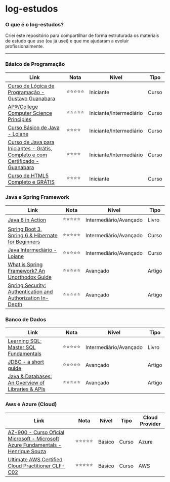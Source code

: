 # log-estudos

### O que é o log-estudos?

Criei este repositório para compartilhar de forma estruturada os materiais de estudo que uso (ou já usei) e que me ajudaram a evoluir profissionalmente.

---

### Básico de Programação

| Link | Nota | Nível | Tipo |
|------|------|-----------|--------|
| [Curso de Lógica de Programação - Gustavo Guanabara](https://youtube.com/playlist?list=PLHz_AreHm4dmSj0MHol_aoNYCSGFqvfXV&si=cmG98yjSP270oCpS)      |  :star::star::star::star::star:    |  Iniciante       | Curso |
| [AP®︎/College Computer Science Principles](https://www.khanacademy.org/computing/ap-computer-science-principles)     |  :star::star::star::star::star:    |     Iniciante/Intermediário      | Curso | 
|  [Curso Básico de Java - Loiane](https://loiane.training/curso/java-basico)    |  :star::star::star::star:    |     Iniciante/Intermediário      | Curso |
|   [Curso de Java para Iniciantes - Grátis, Completo e com Certificado - Guanabara](https://youtube.com/playlist?list=PLHz_AreHm4dkI2ZdjTwZA4mPMxWTfNSpR&si=ot_KZhEDKltyCEZe)   | :star::star::star::star:     |    Iniciante/Intermediário       | Curso
|    [Curso de HTML5 Completo e GRÁTIS](https://youtube.com/playlist?list=PLHz_AreHm4dlAnJ_jJtV29RFxnPHDuk9o&si=-xh50hZNNkcOJ-XM)  |   :star::star::star::star:   |     Iniciante      | Curso |


### Java e Spring Framework

| Link | Nota | Nível | Tipo |
|------|------|-----------|------|
| [Java 8 in Action](https://www.amazon.com/Java-Action-Lambdas-functional-style-programming/dp/1617291994)     |  :star::star::star::star::star:    |   Intermediário/Avançado        |   Livro   |
|  [Spring Boot 3, Spring 6 & Hibernate for Beginners](https://www.udemy.com/course/spring-hibernate-tutorial/?couponCode=24T4MT90924B)    |   :star::star::star::star::star:    |   Intermediário/Avançado        |  Curso    |
| [Java Intermediário - Loiane](https://loiane.training/curso/java-intermediario)     |  :star::star::star::star::star:    |    Intermediário/Avançado       |   Curso   |
| [What is Spring Framework? An Unorthodox Guide](https://www.marcobehler.com/guides/spring-framework)     |  :star::star::star::star::star:    |     Avançado      |  Artigo    |
| [Spring Security: Authentication and Authorization In-Depth](https://www.marcobehler.com/guides/spring-security)     |  :star::star::star::star::star:    |    Avançado       |  Artigo    |

### Banco de Dados

| Link | Nota | Nível | Tipo |
|------|------|-----------|--|
| [Learning SQL: Master SQL Fundamentals](https://www.amazon.com.br/Learning-SQL-Alan-Beaulieu/dp/0596520832)     |  :star::star::star::star::star:    |    Intermediário/Avançado       | Livro |
|  [JDBC - a short guide](https://www.marcobehler.com/guides/jdbc)    |   :star::star::star::star::star:   |    Avançado       | Artigo |
|   [Java & Databases: An Overview of Libraries & APIs](https://www.marcobehler.com/guides/java-databases)   |  :star::star::star::star::star:    |   Avançado        | Artigo  |

### Aws e Azure (Cloud)

| Link | Nota | Nível | Tipo | Cloud Provider |
|------|------|-----------|--|----------------|
| [AZ-900 - Curso Oficial Microsoft - Microsoft Azure Fundamentals - Henrique Souza](https://youtube.com/playlist?list=PL_yq9hmeKAk_rUvgo0KECZYI1bKzcyncC&si=NN6Td9H-Db3IIi-H)     |  :star::star::star::star::star:    |    Básico      | Curso | Azure |
| [Ultimate AWS Certified Cloud Practitioner CLF-C02](https://www.udemy.com/course/aws-certified-cloud-practitioner-new/?couponCode=24T4MT90924B) | :star::star::star::star::star: | Básico | Curso | AWS |







